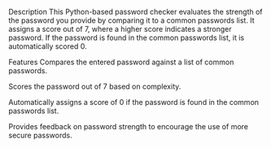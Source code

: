 Description
This Python-based password checker evaluates the strength of the password you provide by comparing it to a common passwords list. It assigns a score out of 7, where a higher score indicates a stronger password. If the password is found in the common passwords list, it is automatically scored 0.

Features
Compares the entered password against a list of common passwords.

Scores the password out of 7 based on complexity.

Automatically assigns a score of 0 if the password is found in the common passwords list.

Provides feedback on password strength to encourage the use of more secure passwords.
